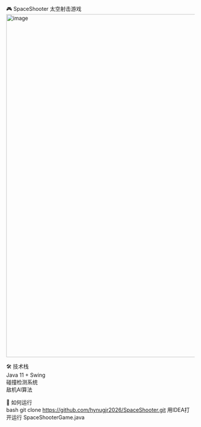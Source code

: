🎮 SpaceShooter 太空射击游戏  
<img width="1192" height="915" alt="image" src="https://github.com/user-attachments/assets/4e8ca1d3-58c5-44da-b5ff-ecb6c18802a7" />


 🛠️ 技术栈  
 Java 11 + Swing  
 碰撞检测系统  
 敌机AI算法  

 🚀 如何运行  
bash
git clone https://github.com/hynugjr2026/SpaceShooter.git
用IDEA打开运行 SpaceShooterGame.java
